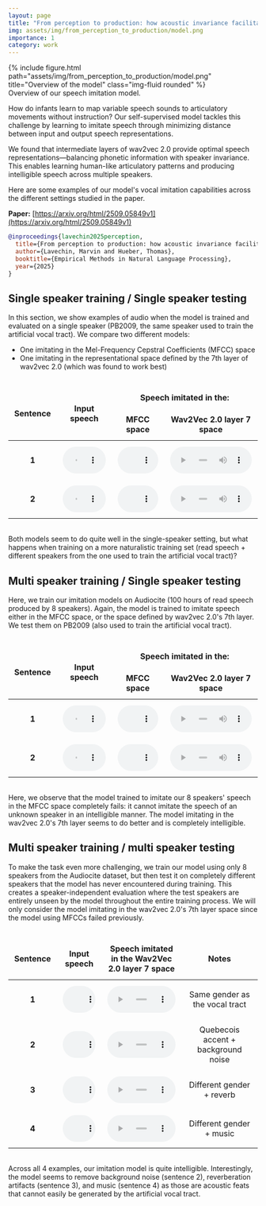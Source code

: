```yaml
---
layout: page
title: "From perception to production: how acoustic invariance facilitates articulatory learning in a self-supervised vocal imitation model"
img: assets/img/from_perception_to_production/model.png
importance: 1
category: work
---
```


<div class="row">
    <div class="col-sm mt-3 mt-md-0">
        {% include figure.html path="assets/img/from_perception_to_production/model.png" title="Overview of the model" class="img-fluid rounded" %}
    </div>
</div>
<div class="caption">Overview of our speech imitation model.</div>

How do infants learn to map variable speech sounds to articulatory movements without instruction? Our self-supervised model tackles this challenge by learning to imitate speech through minimizing distance between input and output speech representations.

We found that intermediate layers of wav2vec 2.0 provide optimal speech representations—balancing phonetic information with speaker invariance. This enables learning human-like articulatory patterns and producing intelligible speech across multiple speakers.

Here are some examples of our model's vocal imitation capabilities across the different settings studied in the paper.

**Paper:** [https://arxiv.org/html/2509.05849v1](https://arxiv.org/html/2509.05849v1)

```bibtex
@inproceedings{lavechin2025perception,
  title={From perception to production: how acoustic invariance facilitates articulatory learning in a self-supervised vocal imitation model},
  author={Lavechin, Marvin and Hueber, Thomas},
  booktitle={Empirical Methods in Natural Language Processing},
  year={2025}
}
```

## Single speaker training / Single speaker testing

In this section, we show examples of audio when the model is trained and evaluated on a single speaker (PB2009, the same speaker used to train the artificial vocal tract). 
We compare two different models:

- One imitating in the Mel-Frequency Cepstral Coefficients (MFCC) space
- One imitating in the representational space defined by the 7th layer of wav2vec 2.0 (which was found to work best) 

<table class="audio-comparison-table">
    <thead>
        <tr>
            <th rowspan="2">Sentence</th>
            <th rowspan="2">Input speech</th>
            <th colspan="2">Speech imitated in the:</th>
        </tr>
        <tr>
            <th>MFCC space</th>
            <th>Wav2Vec 2.0 layer 7 space</th>
        </tr>
    </thead>
    <tbody>
        <tr>
            <td><strong>1</strong></td>
            <td>
                <audio controls>
                    <source src="/assets/audio/from_perception_to_production_EMNLP_2025/original/pb_sentence2.wav" type="audio/wav">
                    Your browser does not support the audio element.
                </audio>
            </td>
            <td>
                <audio controls>
                    <source src="/assets/audio/from_perception_to_production_EMNLP_2025/pb2009/pb2009_mfcc_delta_delta2_cosine_seed_0/pb_sentence2.wav" type="audio/wav">
                    Your browser does not support the audio element.
                </audio>
            </td>
            <td>
                <audio controls>
                    <source src="/assets/audio/from_perception_to_production_EMNLP_2025/pb2009/pb2009_layer_7_cosine_seed_0/pb_sentence2.wav" type="audio/wav">
                    Your browser does not support the audio element.
                </audio>
            </td>
        </tr>
        <tr>
            <td><strong>2</strong></td>
            <td>
                <audio controls>
                    <source src="/assets/audio/from_perception_to_production_EMNLP_2025/original/pb_sentence1.wav" type="audio/wav">
                    Your browser does not support the audio element.
                </audio>
            </td>
            <td>
                <audio controls>
                    <source src="/assets/audio/from_perception_to_production_EMNLP_2025/pb2009/pb2009_mfcc_delta_delta2_cosine_seed_0/pb_sentence1.wav" type="audio/wav">
                    Your browser does not support the audio element.
                </audio>
            </td>
            <td>
                <audio controls>
                    <source src="/assets/audio/from_perception_to_production_EMNLP_2025/pb2009/pb2009_layer_7_cosine_seed_0/pb_sentence1.wav" type="audio/wav">
                    Your browser does not support the audio element.
                </audio>
            </td>
        </tr>
    </tbody>
</table>

Both models seem to do quite well in the single-speaker setting, but what happens when training on a more naturalistic training set (read speech + different speakers from the one used to train the artificial vocal tract)?

## Multi speaker training / Single speaker testing

Here, we train our imitation models on Audiocite (100 hours of read speech produced by 8 speakers). Again, the model is trained to imitate speech either in the MFCC space, or the space defined by wav2vec 2.0's 7th layer. We test them on PB2009 (also used to train the artificial vocal tract).

<table class="audio-comparison-table">
    <thead>
        <tr>
            <th rowspan="2">Sentence</th>
            <th rowspan="2">Input speech</th>
            <th colspan="2">Speech imitated in the:</th>
        </tr>
        <tr>
            <th>MFCC space</th>
            <th>Wav2Vec 2.0 layer 7 space</th>
        </tr>
    </thead>
    <tbody>
        <tr>
            <td><strong>1</strong></td>
            <td>
                <audio controls>
                    <source src="/assets/audio/from_perception_to_production_EMNLP_2025/original/pb_sentence2.wav" type="audio/wav">
                    Your browser does not support the audio element.
                </audio>
            </td>
            <td>
                <audio controls>
                    <source src="/assets/audio/from_perception_to_production_EMNLP_2025/multi_speaker/8_speakers_6000_mn/8_speakers_6000_mn_mfcc_delta_delta2_cosine_seed_0/pb_sentence2.wav" type="audio/wav">
                    Your browser does not support the audio element.
                </audio>
            </td>
            <td>
                <audio controls>
                    <source src="/assets/audio/from_perception_to_production_EMNLP_2025/multi_speaker/8_speakers_6000_mn/8_speakers_6000_mn_layer_7_cosine_seed_0/pb_sentence2.wav" type="audio/wav">
                    Your browser does not support the audio element.
                </audio>
            </td>
        </tr>
        <tr>
            <td><strong>2</strong></td>
            <td>
                <audio controls>
                    <source src="/assets/audio/from_perception_to_production_EMNLP_2025/original/pb_sentence1.wav" type="audio/wav">
                    Your browser does not support the audio element.
                </audio>
            </td>
            <td>
                <audio controls>
                    <source src="/assets/audio/from_perception_to_production_EMNLP_2025/multi_speaker/8_speakers_6000_mn/8_speakers_6000_mn_mfcc_delta_delta2_cosine_seed_0/pb_sentence1.wav" type="audio/wav">
                    Your browser does not support the audio element.
                </audio>
            </td>
            <td>
                <audio controls>
                    <source src="/assets/audio/from_perception_to_production_EMNLP_2025/multi_speaker/8_speakers_6000_mn/8_speakers_6000_mn_layer_7_cosine_seed_0/pb_sentence1.wav" type="audio/wav">
                    Your browser does not support the audio element.
                </audio>
            </td>
        </tr>
    </tbody>
</table>

Here, we observe that the model trained to imitate our 8 speakers' speech in the MFCC space completely fails: it cannot imitate the speech of an unknown speaker in an intelligible manner. 
The model imitating in the wav2vec 2.0's 7th layer seems to do better and is completely intelligible. 

## Multi speaker training / multi speaker testing

To make the task even more challenging, we train our model using only 8 speakers from the Audiocite dataset, but then test it on completely different speakers that the model has never encountered during training. This creates a speaker-independent evaluation where the test speakers are entirely unseen by the model throughout the entire training process.
We will only consider the model imitating in the wav2vec 2.0's 7th layer space since the model using MFCCs failed previously. 

<table class="audio-comparison-table">
    <thead>
        <tr>
            <th>Sentence</th>
            <th>Input speech</th>
            <th>Speech imitated in the Wav2Vec 2.0 layer 7 space</th>
            <th>Notes</th>
        </tr>
    </thead>
    <tbody>
    <tr>
        <td><strong>1</strong></td>
        <td>
            <audio controls>
                <source src="/assets/audio/from_perception_to_production_EMNLP_2025/original/male_audiobook.wav" type="audio/wav">
                Your browser does not support the audio element.
            </audio>
        </td>
        <td>
            <audio controls>
                <source src="/assets/audio/from_perception_to_production_EMNLP_2025/multi_speaker/8_speakers_6000_mn/8_speakers_6000_mn_layer_7_cosine_seed_0/M6_1_s_48.wav" type="audio/wav">
                Your browser does not support the audio element.
            </audio>
        </td>
        <td>
            Same gender as the vocal tract
        </td>
    </tr>
    <tr>
        <td><strong>2</strong></td>
        <td>
            <audio controls>
                <source src="/assets/audio/from_perception_to_production_EMNLP_2025/original/quebec_french.wav" type="audio/wav">
                Your browser does not support the audio element.
            </audio>
        </td>
        <td>
            <audio controls>
                <source src="/assets/audio/from_perception_to_production_EMNLP_2025/multi_speaker/8_speakers_6000_mn/8_speakers_6000_mn_layer_7_cosine_seed_0/M7_2_s_42.wav" type="audio/wav">
                Your browser does not support the audio element.
            </audio>
        </td>
        <td>
            Quebecois accent + background noise
        </td>
    </tr>
    <tr>
        <td><strong>3</strong></td>
        <td>
            <audio controls>
                <source src="/assets/audio/from_perception_to_production_EMNLP_2025/original/female_audiobook_reverb.wav" type="audio/wav">
                Your browser does not support the audio element.
            </audio>
        </td>
        <td>
            <audio controls>
                <source src="/assets/audio/from_perception_to_production_EMNLP_2025/multi_speaker/8_speakers_6000_mn/8_speakers_6000_mn_layer_7_cosine_seed_0/F6_3_s_38.wav" type="audio/wav">
                Your browser does not support the audio element.
            </audio>
        </td>
        <td>
            Different gender + reverb
        </td>
    </tr>
    <tr>
        <td><strong>4</strong></td>
        <td>
            <audio controls>
                <source src="/assets/audio/from_perception_to_production_EMNLP_2025/original/female_audiobook_music.wav" type="audio/wav">
                Your browser does not support the audio element.
            </audio>
        </td>
        <td>
            <audio controls>
                <source src="/assets/audio/from_perception_to_production_EMNLP_2025/multi_speaker/8_speakers_6000_mn/8_speakers_6000_mn_layer_7_cosine_seed_0/F4_2_s_0.wav" type="audio/wav">
                Your browser does not support the audio element.
            </audio>
        </td>
        <td>
            Different gender + music
        </td>
    </tr>
    </tbody>
</table>

Across all 4 examples, our imitation model is quite intelligible. Interestingly, the model seems to remove background noise (sentence 2), reverberation artifacts (sentence 3), and music (sentence 4) as those are acoustic feats that cannot easily be generated by the artificial vocal tract. 


<style>
.audio-comparison-table, .audio-examples-table, .audio-layers-table {
    width: 100%;
    border-collapse: collapse;
    margin: 2rem 0;
    background-color: var(--global-card-bg-color);
}

.audio-comparison-table th, .audio-examples-table th, .audio-layers-table th,
.audio-comparison-table td, .audio-examples-table td, .audio-layers-table td {
    border: 1px solid var(--global-divider-color);
    padding: 12px;
    text-align: center;
    vertical-align: middle;
    color: var(--global-text-color);
}

.audio-comparison-table th, .audio-examples-table th, .audio-layers-table th {
    background-color: var(--global-theme-color);
    color: var(--global-card-bg-color);
    font-weight: bold;
}

.audio-comparison-table audio, .audio-examples-table audio, .audio-layers-table audio {
    width: 100%;
    max-width: 300px;
}

.audio-comparison-table tr:nth-child(even), .audio-examples-table tr:nth-child(even), 
.audio-layers-table tr:nth-child(even) {
    background-color: var(--global-bg-color);
}

.audio-comparison-table tr:nth-child(odd), .audio-examples-table tr:nth-child(odd), 
.audio-layers-table tr:nth-child(odd) {
    background-color: var(--global-card-bg-color);
}
.img-fluid.rounded {
    background-color: white;
    padding: 10px;
    border-radius: 8px;
}
</style>